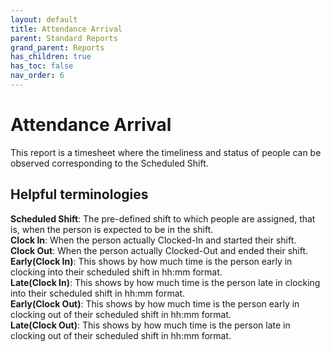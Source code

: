 ```yaml
---
layout: default
title: Attendance Arrival
parent: Standard Reports
grand_parent: Reports
has_children: true
has_toc: false
nav_order: 6
---
```


# Attendance Arrival

This report is a timesheet where the timeliness and status of people can be observed corresponding to the Scheduled Shift.<br />

## Helpful terminologies

**Scheduled Shift**: The pre-defined shift to which people are assigned, that is, when the person is expected to be in the shift.<br />
**Clock In**: When the person actually Clocked-In and started their shift.<br />
**Clock Out**: When the person actually Clocked-Out and ended their shift.<br />
**Early(Clock In)**: This shows by how much time is the person early in clocking into their scheduled shift in hh:mm format.<br /> 
**Late(Clock In)**: This shows by how much time is the person late in clocking into their scheduled shift in hh:mm format.<br />
**Early(Clock Out)**: This shows by how much time is the person early in clocking out of their scheduled shift in hh:mm format.<br />
**Late(Clock Out)**: This shows by how much time is the person late in clocking out of their scheduled shift in hh:mm format.<br />
